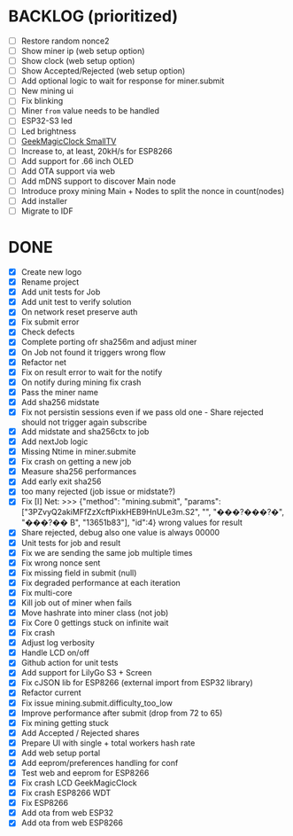# BACKLOG (prioritized)

- [ ] Restore random nonce2
- [ ] Show miner ip (web setup option)
- [ ] Show clock (web setup option)
- [ ] Show Accepted/Rejected (web setup option)
- [ ] Add optional logic to wait for response for miner.submit
- [ ] New mining ui
- [ ] Fix blinking
- [ ] Miner `from` value needs to be handled
- [ ] ESP32-S3 led
- [ ] Led brightness
- [ ] [GeekMagicClock SmallTV](https://github.com/GeekMagicClock/smalltv/issues/4)
- [ ] Increase to, at least, 20kH/s for ESP8266
- [ ] Add support for .66 inch OLED
- [ ] Add OTA support via web
- [ ] Add mDNS support to discover Main node
- [ ] Introduce proxy mining Main + Nodes to split the nonce in count(nodes)
- [ ] Add installer
- [ ] Migrate to IDF

# DONE

- [x] Create new logo
- [x] Rename project
- [x] Add unit tests for Job
- [x] Add unit test to verify solution
- [x] On network reset preserve auth
- [x] Fix submit error
- [x] Check defects
- [x] Complete porting ofr sha256m and adjust miner
- [x] On Job not found it triggers wrong flow
- [x] Refactor net
- [x] Fix on result error to wait for the notify
- [x] On notify during mining fix crash
- [x] Pass the miner name
- [x] Add sha256 midstate
- [x] Fix not persistin sessions even if we pass old one - Share rejected should not trigger again subscribe
- [x] Add midstate and sha256ctx to job
- [x] Add nextJob logic
- [x] Missing Ntime in miner.submite
- [x] Fix crash on getting a new job
- [x] Measure sha256 performances
- [x] Add early exit sha256
- [x] too many rejected (job issue or midstate?)
- [x] Fix [I] Net: >>> {"method": "mining.submit", "params": ["3PZvyQ2akiMFfZzXcftPixkHEB9HnULe3m.S2", "", "���?���?�", "���?�� B", "13651b83"], "id":4} wrong values for result
- [x] Share rejected, debug also one value is always 00000
- [x] Unit tests for job and result
- [x] Fix we are sending the same job multiple times
- [x] Fix wrong nonce sent
- [x] Fix missing field in submit (null)
- [x] Fix degraded performance at each iteration
- [x] Fix multi-core
- [x] Kill job out of miner when fails
- [x] Move hashrate into miner class (not job)
- [x] Fix Core 0 gettings stuck on infinite wait
- [x] Fix crash
- [x] Adjust log verbosity
- [x] Handle LCD on/off
- [x] Github action for unit tests
- [x] Add support for LilyGo S3 + Screen
- [x] Fix cJSON lib for ESP8266 (external import from ESP32 library)
- [x] Refactor current
- [x] Fix issue mining.submit.difficulty_too_low
- [x] Improve performance after submit (drop from 72 to 65)
- [x] Fix mining getting stuck
- [x] Add Accepted / Rejected shares
- [x] Prepare UI with single + total workers hash rate
- [x] Add web setup portal
- [x] Add eeprom/preferences handling for conf
- [x] Test web and eeprom for ESP8266
- [x] Fix crash LCD GeekMagicClock
- [x] Fix crash ESP8266 WDT
- [x] Fix ESP8266
- [x] Add ota from web ESP32
- [x] Add ota from web ESP8266
